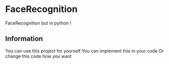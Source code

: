 # FaceRecognition
FaceRecognition but in python !

## Information
You can use this project for yourself
You can implement this in your code
Or change this code how you want
